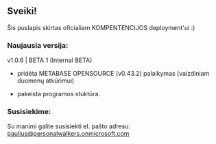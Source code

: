 ## Sveiki!
Šis puslapis skirtas oficialiam KOMPENTENCIJOS deployment'ui :) 

### Naujausia versija:
v1.0.6 | BETA 1 (Internal BETA)

 - pridėta METABASE OPENSOURCE (v0.43.2) palaikymas (vaizdiniam duomenų atkūrimui)

- pakeista programos stuktūra.

### Susisiekime:
Su manimi galite susisiekti el. pašto adresu:
paulius@personalwalkers.onmicrosoft.com



